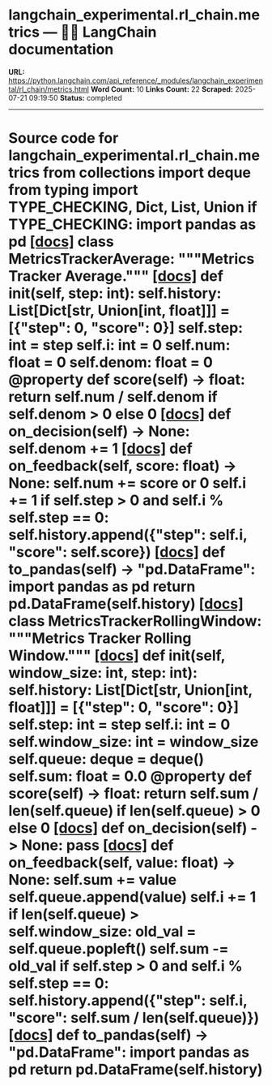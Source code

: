 # langchain_experimental.rl_chain.metrics — 🦜🔗 LangChain  documentation

**URL:** https://python.langchain.com/api_reference/_modules/langchain_experimental/rl_chain/metrics.html
**Word Count:** 10
**Links Count:** 22
**Scraped:** 2025-07-21 09:19:50
**Status:** completed

---

# Source code for langchain\_experimental.rl\_chain.metrics               from collections import deque     from typing import TYPE_CHECKING, Dict, List, Union          if TYPE_CHECKING:         import pandas as pd                              [[docs]](https://python.langchain.com/api_reference/experimental/rl_chain/langchain_experimental.rl_chain.metrics.MetricsTrackerAverage.html#langchain_experimental.rl_chain.metrics.MetricsTrackerAverage)     class MetricsTrackerAverage:         """Metrics Tracker Average."""                         [[docs]](https://python.langchain.com/api_reference/experimental/rl_chain/langchain_experimental.rl_chain.metrics.MetricsTrackerAverage.html#langchain_experimental.rl_chain.metrics.MetricsTrackerAverage.__init__)         def __init__(self, step: int):             self.history: List[Dict[str, Union[int, float]]] = [{"step": 0, "score": 0}]             self.step: int = step             self.i: int = 0             self.num: float = 0             self.denom: float = 0                             @property         def score(self) -> float:             return self.num / self.denom if self.denom > 0 else 0                         [[docs]](https://python.langchain.com/api_reference/experimental/rl_chain/langchain_experimental.rl_chain.metrics.MetricsTrackerAverage.html#langchain_experimental.rl_chain.metrics.MetricsTrackerAverage.on_decision)         def on_decision(self) -> None:             self.denom += 1                                        [[docs]](https://python.langchain.com/api_reference/experimental/rl_chain/langchain_experimental.rl_chain.metrics.MetricsTrackerAverage.html#langchain_experimental.rl_chain.metrics.MetricsTrackerAverage.on_feedback)         def on_feedback(self, score: float) -> None:             self.num += score or 0             self.i += 1             if self.step > 0 and self.i % self.step == 0:                 self.history.append({"step": self.i, "score": self.score})                                        [[docs]](https://python.langchain.com/api_reference/experimental/rl_chain/langchain_experimental.rl_chain.metrics.MetricsTrackerAverage.html#langchain_experimental.rl_chain.metrics.MetricsTrackerAverage.to_pandas)         def to_pandas(self) -> "pd.DataFrame":             import pandas as pd                  return pd.DataFrame(self.history)                                                            [[docs]](https://python.langchain.com/api_reference/experimental/rl_chain/langchain_experimental.rl_chain.metrics.MetricsTrackerRollingWindow.html#langchain_experimental.rl_chain.metrics.MetricsTrackerRollingWindow)     class MetricsTrackerRollingWindow:         """Metrics Tracker Rolling Window."""                         [[docs]](https://python.langchain.com/api_reference/experimental/rl_chain/langchain_experimental.rl_chain.metrics.MetricsTrackerRollingWindow.html#langchain_experimental.rl_chain.metrics.MetricsTrackerRollingWindow.__init__)         def __init__(self, window_size: int, step: int):             self.history: List[Dict[str, Union[int, float]]] = [{"step": 0, "score": 0}]             self.step: int = step             self.i: int = 0             self.window_size: int = window_size             self.queue: deque = deque()             self.sum: float = 0.0                             @property         def score(self) -> float:             return self.sum / len(self.queue) if len(self.queue) > 0 else 0                         [[docs]](https://python.langchain.com/api_reference/experimental/rl_chain/langchain_experimental.rl_chain.metrics.MetricsTrackerRollingWindow.html#langchain_experimental.rl_chain.metrics.MetricsTrackerRollingWindow.on_decision)         def on_decision(self) -> None:             pass                                        [[docs]](https://python.langchain.com/api_reference/experimental/rl_chain/langchain_experimental.rl_chain.metrics.MetricsTrackerRollingWindow.html#langchain_experimental.rl_chain.metrics.MetricsTrackerRollingWindow.on_feedback)         def on_feedback(self, value: float) -> None:             self.sum += value             self.queue.append(value)             self.i += 1                  if len(self.queue) > self.window_size:                 old_val = self.queue.popleft()                 self.sum -= old_val                  if self.step > 0 and self.i % self.step == 0:                 self.history.append({"step": self.i, "score": self.sum / len(self.queue)})                                        [[docs]](https://python.langchain.com/api_reference/experimental/rl_chain/langchain_experimental.rl_chain.metrics.MetricsTrackerRollingWindow.html#langchain_experimental.rl_chain.metrics.MetricsTrackerRollingWindow.to_pandas)         def to_pandas(self) -> "pd.DataFrame":             import pandas as pd                  return pd.DataFrame(self.history)